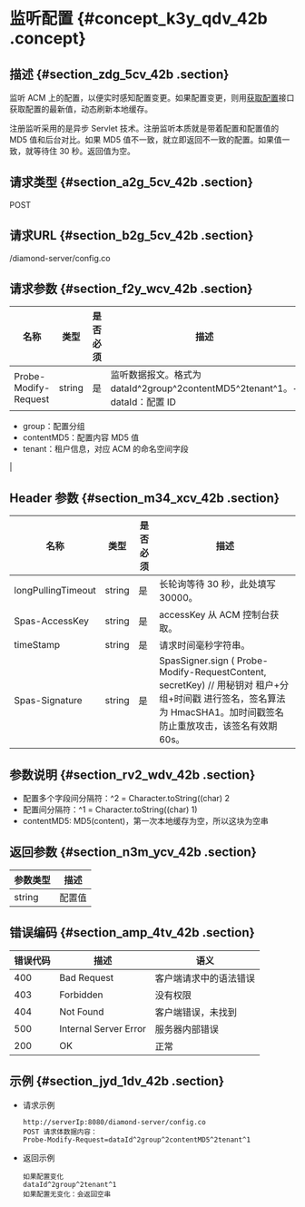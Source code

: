 # 监听配置 {#concept_k3y_qdv_42b .concept}

## 描述 {#section_zdg_5cv_42b .section}

监听 ACM 上的配置，以便实时感知配置变更。如果配置变更，则用[获取配置](https://help.aliyun.com/document_detail/64131.html)接口获取配置的最新值，动态刷新本地缓存。

注册监听采用的是异步 Servlet 技术。注册监听本质就是带着配置和配置值的 MD5 值和后台对比。如果 MD5 值不一致，就立即返回不一致的配置。如果值一致，就等待住 30 秒。返回值为空。

## 请求类型 {#section_a2g_5cv_42b .section}

POST

## 请求URL {#section_b2g_5cv_42b .section}

/diamond-server/config.co

## 请求参数 {#section_f2y_wcv_42b .section}

|名称|类型|是否必须|描述|
|--|--|----|--|
|Probe-Modify-Request|string|是|监听数据报文。格式为 dataId^2group^2contentMD5^2tenant^1。-   dataId：配置 ID
-   group：配置分组
-   contentMD5：配置内容 MD5 值
-   tenant：租户信息，对应 ACM 的命名空间字段

|

## Header 参数 {#section_m34_xcv_42b .section}

|名称|类型|是否必须|描述|
|--|--|----|--|
|longPullingTimeout|string|是|长轮询等待 30 秒，此处填写 30000。|
|Spas-AccessKey|string|是|accessKey 从 ACM 控制台获取。|
|timeStamp|string|是|请求时间毫秒字符串。|
|Spas-Signature|string|是|SpasSigner.sign \( Probe-Modify-RequestContent, secretKey\) // 用秘钥对 租户+分组+时间戳 进行签名，签名算法为 HmacSHA1。加时间戳签名防止重放攻击，该签名有效期 60s。|

## 参数说明 {#section_rv2_wdv_42b .section}

-   配置多个字段间分隔符：^2 = Character.toString\(\(char\) 2
-   配置间分隔符：^1 = Character.toString\(\(char\) 1\)
-   contentMD5: MD5\(content\)，第一次本地缓存为空，所以这块为空串

## 返回参数 {#section_n3m_ycv_42b .section}

|参数类型|描述|
|----|--|
|string|配置值|

## 错误编码 {#section_amp_4tv_42b .section}

|错误代码|描述|语义|
|----|--|--|
|400|Bad Request|客户端请求中的语法错误|
|403|Forbidden|没有权限|
|404|Not Found|客户端错误，未找到|
|500|Internal Server Error|服务器内部错误|
|200|OK|正常|

## 示例 {#section_jyd_1dv_42b .section}

-   请求示例

    ```
    http://serverIp:8080/diamond-server/config.co
    POST 请求体数据内容：
    Probe-Modify-Request=dataId^2group^2contentMD5^2tenant^1
    ```

-   返回示例

    ```
    如果配置变化
    dataId^2group^2tenant^1
    如果配置无变化：会返回空串
    ```


